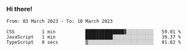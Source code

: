 ### Hi there!

<!--START_SECTION:waka-->

```text
From: 03 March 2023 - To: 10 March 2023

CSS          1 min           ██████████████▓░░░░░░░░░░   59.01 %
JavaScript   1 min           ██████████░░░░░░░░░░░░░░░   39.37 %
TypeScript   0 secs          ▒░░░░░░░░░░░░░░░░░░░░░░░░   01.62 %
```

<!--END_SECTION:waka-->
